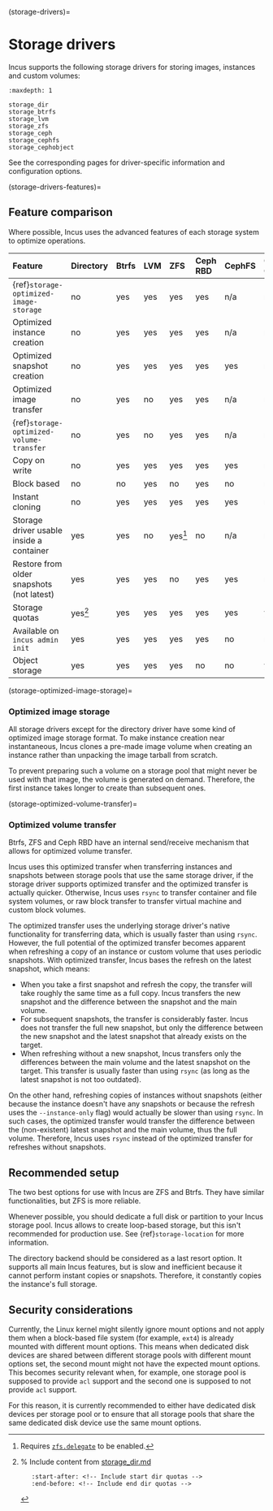 (storage-drivers)=
# Storage drivers

Incus supports the following storage drivers for storing images, instances and custom volumes:

```{toctree}
:maxdepth: 1

storage_dir
storage_btrfs
storage_lvm
storage_zfs
storage_ceph
storage_cephfs
storage_cephobject
```

See the corresponding pages for driver-specific information and configuration options.

(storage-drivers-features)=
## Feature comparison

Where possible, Incus uses the advanced features of each storage system to optimize operations.

Feature                                     | Directory | Btrfs | LVM   | ZFS     | Ceph RBD | CephFS | Ceph Object
:---                                        | :---      | :---  | :---  | :---    | :---     | :---   | :---
{ref}`storage-optimized-image-storage`      | no        | yes   | yes   | yes     | yes      | n/a    | n/a
Optimized instance creation                 | no        | yes   | yes   | yes     | yes      | n/a    | n/a
Optimized snapshot creation                 | no        | yes   | yes   | yes     | yes      | yes    | n/a
Optimized image transfer                    | no        | yes   | no    | yes     | yes      | n/a    | n/a
{ref}`storage-optimized-volume-transfer`    | no        | yes   | no    | yes     | yes      | n/a    | n/a
Copy on write                               | no        | yes   | yes   | yes     | yes      | yes    | n/a
Block based                                 | no        | no    | yes   | no      | yes      | no     | n/a
Instant cloning                             | no        | yes   | yes   | yes     | yes      | yes    | n/a
Storage driver usable inside a container    | yes       | yes   | no    | yes[^1] | no       | n/a    | n/a
Restore from older snapshots (not latest)   | yes       | yes   | yes   | no      | yes      | yes    | n/a
Storage quotas                              | yes[^2]   | yes   | yes   | yes     | yes      | yes    | yes
Available on `incus admin init`                     | yes       | yes   | yes   | yes     | yes      | no     | no
Object storage                              | yes       | yes   | yes   | yes     | no       | no     | yes

[^1]: Requires [`zfs.delegate`](storage-zfs-vol-config) to be enabled.
[^2]: % Include content from [storage_dir.md](storage_dir.md)

      ```{include} storage_dir.md
         :start-after: <!-- Include start dir quotas -->
         :end-before: <!-- Include end dir quotas -->
      ```

(storage-optimized-image-storage)=
### Optimized image storage

All storage drivers except for the directory driver have some kind of optimized image storage format.
To make instance creation near instantaneous, Incus clones a pre-made image volume when creating an instance rather than unpacking the image tarball from scratch.

To prevent preparing such a volume on a storage pool that might never be used with that image, the volume is generated on demand.
Therefore, the first instance takes longer to create than subsequent ones.

(storage-optimized-volume-transfer)=
### Optimized volume transfer

Btrfs, ZFS and Ceph RBD have an internal send/receive mechanism that allows for optimized volume transfer.

Incus uses this optimized transfer when transferring instances and snapshots between storage pools that use the same storage driver, if the storage driver supports optimized transfer and the optimized transfer is actually quicker.
Otherwise, Incus uses `rsync` to transfer container and file system volumes, or raw block transfer to transfer virtual machine and custom block volumes.

The optimized transfer uses the underlying storage driver's native functionality for transferring data, which is usually faster than using `rsync`.
However, the full potential of the optimized transfer becomes apparent when refreshing a copy of an instance or custom volume that uses periodic snapshots.
With optimized transfer, Incus bases the refresh on the latest snapshot, which means:

- When you take a first snapshot and refresh the copy, the transfer will take roughly the same time as a full copy.
  Incus transfers the new snapshot and the difference between the snapshot and the main volume.
- For subsequent snapshots, the transfer is considerably faster.
  Incus does not transfer the full new snapshot, but only the difference between the new snapshot and the latest snapshot that already exists on the target.
- When refreshing without a new snapshot, Incus transfers only the differences between the main volume and the latest snapshot on the target.
  This transfer is usually faster than using `rsync` (as long as the latest snapshot is not too outdated).

On the other hand, refreshing copies of instances without snapshots (either because the instance doesn't have any snapshots or because the refresh uses the `--instance-only` flag) would actually be slower than using `rsync`.
In such cases, the optimized transfer would transfer the difference between the (non-existent) latest snapshot and the main volume, thus the full volume.
Therefore, Incus uses `rsync` instead of the optimized transfer for refreshes without snapshots.

## Recommended setup

The two best options for use with Incus are ZFS and Btrfs.
They have similar functionalities, but ZFS is more reliable.

Whenever possible, you should dedicate a full disk or partition to your Incus storage pool.
Incus allows to create loop-based storage, but this isn't recommended for production use.
See {ref}`storage-location` for more information.

The directory backend should be considered as a last resort option.
It supports all main Incus features, but is slow and inefficient because it cannot perform instant copies or snapshots.
Therefore, it constantly copies the instance's full storage.

## Security considerations

Currently, the Linux kernel might silently ignore mount options and not apply them when a block-based file system (for example, `ext4`) is already mounted with different mount options.
This means when dedicated disk devices are shared between different storage pools with different mount options set, the second mount might not have the expected mount options.
This becomes security relevant when, for example, one storage pool is supposed to provide `acl` support and the second one is supposed to not provide `acl` support.

For this reason, it is currently recommended to either have dedicated disk devices per storage pool or to ensure that all storage pools that share the same dedicated disk device use the same mount options.

